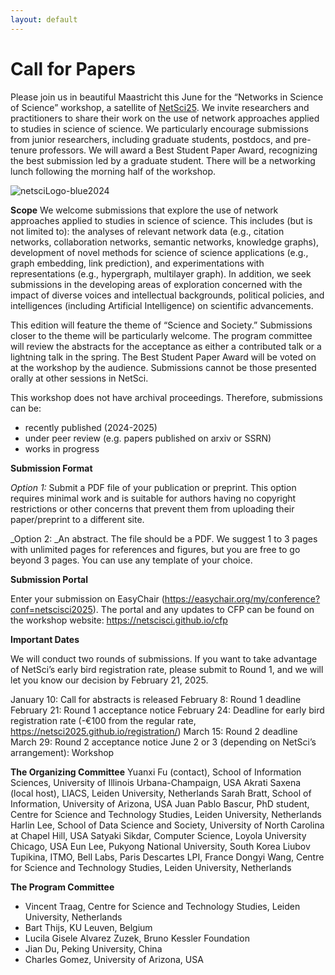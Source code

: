 ```yaml
---
layout: default
---
```


# Call for Papers

Please join us in beautiful Maastricht this June for the “Networks in Science of Science” workshop, a satellite of [NetSci25](https://netsci2025.github.io/). We invite researchers and practitioners to share their work on the use of network approaches applied to studies in science of science. We particularly encourage submissions from junior researchers, including graduate students, postdocs, and pre-tenure professors. We will award a Best Student Paper Award, recognizing the best submission led by a graduate student. There will be a networking lunch following the morning half of the workshop. 

![netsciLogo-blue2024](https://github.com/user-attachments/assets/375c6835-c4d4-4ce8-a665-dc51a968de66)

**Scope**
We welcome submissions that explore the use of network approaches applied to studies in science of science. This includes (but is not limited to): the analyses of relevant network data (e.g., citation networks, collaboration networks, semantic networks, knowledge graphs), development of novel methods for science of science applications (e.g., graph embedding, link prediction), and experimentations with representations (e.g., hypergraph, multilayer graph). In addition, we seek submissions in the developing areas of exploration concerned with the impact of diverse voices and intellectual backgrounds, political policies, and intelligences (including Artificial Intelligence) on scientific advancements. 

This edition will feature the theme of “Science and Society.” Submissions closer to the theme will be particularly welcome. The program committee will review the abstracts for the acceptance as either a contributed talk or a lightning talk in the spring. The Best Student Paper Award will be voted on at the workshop by the audience. Submissions cannot be those presented orally at other sessions in NetSci.

This workshop does not have archival proceedings. Therefore, submissions can be:
- recently published (2024-2025)
- under peer review (e.g. papers published on arxiv or SSRN)
- works in progress
  
**Submission Format**

_Option 1:_ Submit a PDF file of your publication or preprint. This option requires minimal work and is suitable for authors having no copyright restrictions or other concerns that prevent them from uploading their paper/preprint to a different site. 

_Option 2: _An abstract. The file should be a PDF. We suggest 1 to 3 pages with unlimited pages for references and figures, but you are free to go beyond 3 pages. You can use any template of your choice.

**Submission Portal**

Enter your submission on EasyChair (https://easychair.org/my/conference?conf=netscisci2025). The portal and any updates to CFP can be found on the workshop website: https://netscisci.github.io/cfp 

**Important Dates**

We will conduct two rounds of submissions. If you want to take advantage of NetSci’s early bird registration rate, please submit to Round 1, and we will let you know our decision by February 21, 2025. 

January 10: Call for abstracts is released
February 8: Round 1 deadline
February 21: Round 1 acceptance notice
February 24: Deadline for early bird registration rate (-€100 from the regular rate, https://netsci2025.github.io/registration/)
March 15: Round 2 deadline
March 29: Round 2 acceptance notice
June 2 or 3 (depending on NetSci’s arrangement): Workshop

**The Organizing Committee**
Yuanxi Fu (contact), School of Information Sciences, University of Illinois Urbana-Champaign, USA
Akrati Saxena (local host), LIACS, Leiden University, Netherlands
Sarah Bratt, School of Information, University of Arizona, USA
Juan Pablo Bascur, PhD student, Centre for Science and Technology Studies, Leiden University, Netherlands
Harlin Lee, School of Data Science and Society, University of North Carolina at Chapel Hill, USA
Satyaki Sikdar, Computer Science, Loyola University Chicago, USA
Eun Lee, Pukyong National University, South Korea
Liubov Tupikina, ITMO, Bell Labs, Paris Descartes LPI, France
Dongyi Wang, Centre for Science and Technology Studies, Leiden University, Netherlands

**The Program Committee**

* Vincent Traag, Centre for Science and Technology Studies, Leiden University, Netherlands
* Bart Thijs, KU Leuven, Belgium
* Lucila Gisele Alvarez Zuzek, Bruno Kessler Foundation
* Jian Du, Peking University, China
* Charles Gomez, University of Arizona, USA

<!--
We welcome submissions that explore the use of network science in the field of Science of Science. This includes (but is not limited to) topics such as the analysis of:
- citation networks
- collaboration networks
- semantic networks
- knowledge graphs
- time-varying graphs
- hypergraphs
- multi-layer graphs
- link prediction
- graph mining
- graph embedding

In addition, we seek submissions in the developing areas of exploration concerned with the **impact of diverse voices, intellectual backgrounds, and intelligences (including Artificial Intelligence) on scientific advance**. 

## Scope

This workshop does not have archival proceedings. Therefore we welcome submissions that are:
- new empirical work
- recently published papers (2023-2024)
- under peer review (e.g. papers published on arxiv or SSRN)
- works in progress

The submitted works cannot be those presented orally at other sessions in NetSci. The program committee will review and vote on acceptance and Best Student Paper Award. Please declare the submission as a student paper by using the keyword “student paper” in the keywords section. 

## Format
They can be written using any template, in latex or word.

**Option 1**: Submit a PDF file of your publication or preprint. This option requires minimal work and is suitable for authors having no copyright restrictions or other concerns that prevent them from uploading their paper/preprint to a different site. 

**Option 2**: An abstract. The file should be a PDF. We suggest 1 to 3 pages with unlimited pages for references and figures, but you are free to go beyond 3 pages. You can use any template of your choice.

## Submission
We will conduct two rounds of submissions. If you want to take advantage of NetSci’s early bird registration rate, please submit to Round 1, and we will let you know our decision by March 23. Enter your submission on [OpenReview](https://openreview.net/group?id=NetSci/2024/Workshop/S4S). 


## Important Dates

- **Feb 1**: Call for papers is released
- **March 3**: Round 1 deadline for contributions
- **March 23**: Round 1 acceptance notice
- **April 8**: [Early bird registration](https://netsci2024.com/en/participate/registration) for NetSci
- **April 20**: Round 2 deadline for contributions
- **May 4**: Round 2 acceptance notice
- **June 18 Afternoon**: Workshop 
-->
